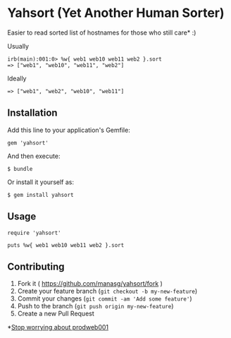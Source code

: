 # Yahsort (Yet Another Human Sorter)

Easier to read sorted list of hostnames for those who still care* :)

Usually

```
irb(main):001:0> %w{ web1 web10 web11 web2 }.sort 
=> ["web1", "web10", "web11", "web2"]

```

Ideally

```
=> ["web1", "web2", "web10", "web11"]
```

## Installation

Add this line to your application's Gemfile:

    gem 'yahsort'

And then execute:

    $ bundle

Or install it yourself as:

    $ gem install yahsort

## Usage

```
require 'yahsort'

puts %w{ web1 web10 web11 web2 }.sort 
```

## Contributing

1. Fork it ( https://github.com/manasg/yahsort/fork )
2. Create your feature branch (`git checkout -b my-new-feature`)
3. Commit your changes (`git commit -am 'Add some feature'`)
4. Push to the branch (`git push origin my-new-feature`)
5. Create a new Pull Request

*[Stop worrying about prodweb001](http://www.slideshare.net/AmazonWebServices/stop-worrying-about-prodweb001-and-start-loving-i98fb9856-arc201-aws-reinvent-2013)
